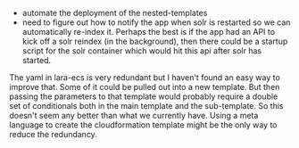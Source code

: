- automate the deployment of the nested-templates
- need to figure out how to notify the app when solr is restarted so we can automatically re-index it. Perhaps the best is if the app had an API to kick off a solr reindex (in the background), then there could be a startup script for the solr container which would hit this api after solr has started.

The yaml in lara-ecs is very redundant but I haven't found an easy way to improve that.
Some of it could be pulled out into a new template. But then passing the parameters to that template would probably require a double set of conditionals both in the main template and the sub-template. So this doesn't seem any better than what we currently have. Using a meta language to create the cloudformation template might be the only way to reduce the redundancy.
